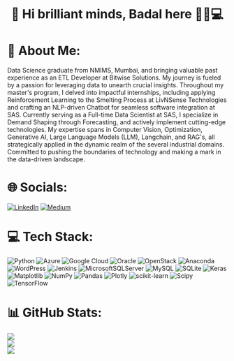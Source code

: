 <h1 align="center">
    👋 Hi brilliant minds, Badal here 👦🏻💻
</h1>


# 💫 About Me:
Data Science graduate from NMIMS, Mumbai, and bringing valuable past experience as an ETL Developer at Bitwise Solutions. My journey is fueled by a passion for leveraging data to unearth crucial insights. Throughout my master's program, I delved into impactful internships, including applying Reinforcement Learning to the Smelting Process at LivNSense Technologies and crafting an NLP-driven Chatbot for seamless software integration at SAS. Currently serving as a Full-time Data Scientist at SAS, I specialize in Demand Shaping through Forecasting, and actively implement cutting-edge technologies. My expertise spans in Computer Vision, Optimization, Generative AI, Large Language Models (LLM), Langchain, and RAG's, all strategically applied in the dynamic realm of the several industrial domains. Committed to pushing the boundaries of technology and making a mark in the data-driven landscape.


# 🌐 Socials:
[![LinkedIn](https://img.shields.io/badge/LinkedIn-%230077B5.svg?logo=linkedin&logoColor=white)](https://linkedin.com/in/viveksalunkhe) [![Medium](https://img.shields.io/badge/Medium-12100E?logo=medium&logoColor=white)](https://medium.com/@viveksalunkhe80) 

# 💻 Tech Stack:
![Python](https://img.shields.io/badge/python-3670A0?style=plastic&logo=python&logoColor=ffdd54) ![Azure](https://img.shields.io/badge/azure-%230072C6.svg?style=plastic&logo=microsoftazure&logoColor=white) ![Google Cloud](https://img.shields.io/badge/GoogleCloud-%234285F4.svg?style=plastic&logo=google-cloud&logoColor=white) ![Oracle](https://img.shields.io/badge/Oracle-F80000?style=plastic&logo=oracle&logoColor=white) ![OpenStack](https://img.shields.io/badge/Openstack-%23f01742.svg?style=plastic&logo=openstack&logoColor=white) ![Anaconda](https://img.shields.io/badge/Anaconda-%2344A833.svg?style=plastic&logo=anaconda&logoColor=white) ![WordPress](https://img.shields.io/badge/WordPress-%23117AC9.svg?style=plastic&logo=WordPress&logoColor=white) ![Jenkins](https://img.shields.io/badge/jenkins-%232C5263.svg?style=plastic&logo=jenkins&logoColor=white) ![MicrosoftSQLServer](https://img.shields.io/badge/Microsoft%20SQL%20Server-CC2927?style=plastic&logo=microsoft%20sql%20server&logoColor=white) ![MySQL](https://img.shields.io/badge/mysql-%2300000f.svg?style=plastic&logo=mysql&logoColor=white) ![SQLite](https://img.shields.io/badge/sqlite-%2307405e.svg?style=plastic&logo=sqlite&logoColor=white) ![Keras](https://img.shields.io/badge/Keras-%23D00000.svg?style=plastic&logo=Keras&logoColor=white) ![Matplotlib](https://img.shields.io/badge/Matplotlib-%23ffffff.svg?style=plastic&logo=Matplotlib&logoColor=black) ![NumPy](https://img.shields.io/badge/numpy-%23013243.svg?style=plastic&logo=numpy&logoColor=white) ![Pandas](https://img.shields.io/badge/pandas-%23150458.svg?style=plastic&logo=pandas&logoColor=white) ![Plotly](https://img.shields.io/badge/Plotly-%233F4F75.svg?style=plastic&logo=plotly&logoColor=white) ![scikit-learn](https://img.shields.io/badge/scikit--learn-%23F7931E.svg?style=plastic&logo=scikit-learn&logoColor=white) ![Scipy](https://img.shields.io/badge/SciPy-%230C55A5.svg?style=plastic&logo=scipy&logoColor=%white) ![TensorFlow](https://img.shields.io/badge/TensorFlow-%23FF6F00.svg?style=plastic&logo=TensorFlow&logoColor=white)
# 📊 GitHub Stats:
![](https://github-readme-stats.vercel.app/api?username=VivekSalunkhe14&theme=radical&hide_border=false&include_all_commits=false&count_private=false)<br/>
![](https://github-readme-streak-stats.herokuapp.com/?user=VivekSalunkhe14&theme=radical&hide_border=false)<br/>
![](https://github-readme-stats.vercel.app/api/top-langs/?username=VivekSalunkhe14&theme=radical&hide_border=false&include_all_commits=false&count_private=false&layout=compact)
